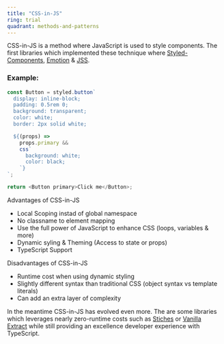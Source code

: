 ```yaml
---
title: "CSS-in-JS"
ring: trial
quadrant: methods-and-patterns
---
```


CSS-in-JS is a method where JavaScript is used to style components. The first libraries which implemented these technique where [Styled-Components](https://styled-components.com/), [Emotion](https://emotion.sh/) & [JSS](https://cssinjs.org/).

### Example:

```js
const Button = styled.button`
  display: inline-block;
  padding: 0.5rem 0;
  background: transparent;
  color: white;
  border: 2px solid white;

  ${(props) =>
    props.primary &&
    css`
      background: white;
      color: black;
    `}
`;

return <Button primary>Click me</Button>;
```

Advantages of CSS-in-JS

- Local Scoping instad of global namespace
- No classname to element mapping
- Use the full power of JavaScript to enhance CSS (loops, variables & more)
- Dynamic syling & Theming (Access to state or props)
- TypeScript Support

Disadvantages of CSS-in-JS

- Runtime cost when using dynamic styling
- Slightly different syntax than traditional CSS (object syntax vs template literals)
- Can add an extra layer of complexity

In the meantime CSS-in-JS has evolved even more. The are some libraries which leverages nearly zero-runtime costs such as [Stiches](https://stitches.dev/) or [Vanilla Extract](https://vanilla-extract.style/) while still providing an excellence developer experience with TypeScript.
